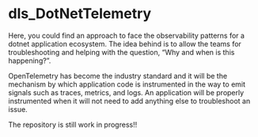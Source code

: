 # dls_DotNetTelemetry

Here, you could find an approach to face the observability patterns for a dotnet application ecosystem. The idea behind is to allow the teams for troubleshooting and helping with the question, “Why and when is this happening?”. 

OpenTelemetry has become the industry standard and it will be the mechanism by which application code is instrumented in the way to emit signals such as traces, metrics, and logs. An application will be properly instrumented when it will not need to add anything else to troubleshoot an issue.

The repository is still work in progress!!
